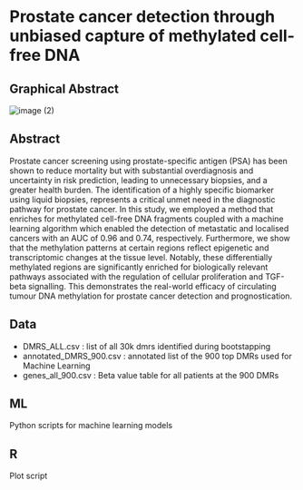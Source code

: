 # Prostate cancer detection through unbiased capture of methylated cell-free DNA

## Graphical Abstract

![image (2)](https://github.com/MassieLab/cfMBD-seq-for-Prostate-cancer-detection/assets/82373498/8413d3db-2ebd-4e13-92a7-a0ce35f83a1f)

## Abstract 

Prostate cancer screening using prostate-specific antigen (PSA) has been shown to reduce mortality but with substantial overdiagnosis and uncertainty in risk prediction, leading to unnecessary biopsies, and a greater health burden. The identification of a highly specific biomarker using liquid biopsies, represents a critical unmet need in the diagnostic pathway for prostate cancer. In this study, we employed a method that enriches for methylated cell-free DNA fragments coupled with a machine learning algorithm which enabled the detection of metastatic and localised cancers with an AUC of 0.96 and 0.74, respectively. Furthermore, we show that the methylation patterns at certain regions reflect epigenetic and transcriptomic changes at the tissue level. Notably, these differentially methylated regions are significantly enriched for biologically relevant pathways associated with the regulation of cellular proliferation and TGF-beta signalling. This demonstrates the real-world efficacy of circulating tumour DNA methylation for prostate cancer detection and prognostication.


## Data

- DMRS_ALL.csv : list of all 30k dmrs identified during bootstapping
- annotated_DMRS_900.csv : annotated list of the 900 top DMRs used for Machine Learning
- genes_all_900.csv : Beta value table for all patients at the 900 DMRs

## ML 

Python scripts for machine learning models

## R

Plot script
